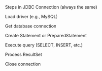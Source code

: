 Steps in JDBC Connection (always the same)

Load driver (e.g., MySQL)

Get database connection

Create Statement or PreparedStatement

Execute query (SELECT, INSERT, etc.)

Process ResultSet

Close connection
